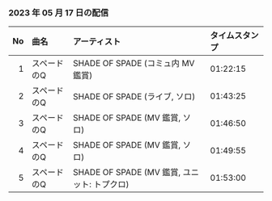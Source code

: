 ﻿### 2023 年 05 月 17 日の配信
| No | 曲名 | アーティスト | タイムスタンプ |
| --: | :-- | :-- | :-- |
| 1 | スペードのQ | SHADE OF SPADE (コミュ内 MV 鑑賞) | 01:22:15 |
| 2 | スペードのQ | SHADE OF SPADE (ライブ, ソロ) | 01:43:25 |
| 3 | スペードのQ | SHADE OF SPADE (MV 鑑賞, ソロ) | 01:46:50 |
| 4 | スペードのQ | SHADE OF SPADE (MV 鑑賞, ソロ) | 01:49:55 |
| 5 | スペードのQ | SHADE OF SPADE (MV 鑑賞, ユニット: トプクロ) | 01:53:00 |
